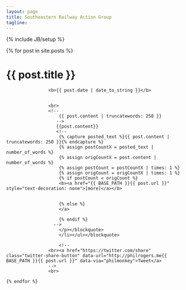 ```yaml
---
layout: page
title: Southeastern Railway Action Group
tagline: 
---
```

{% include JB/setup %}
 
<div class="container" id="indexpage">
	<div class="col-md-9" id="indexpage">
	{% for post in site.posts %}
    <span><a href="{{ BASE_PATH }}{{ post.url }}"  style="text-decoration: none"><h1>{{ post.title }}</h1></a></span>
                    
					<b>{{ post.date | date_to_string }}</b>
					
					
					<br>
                    <!--
						{{ post.content | truncatewords: 250 }}
                       -->
                       {{post.content}}
                       <!--
                        {% capture posted_text %}{{ post.content | truncatewords: 250 }}{% endcapture %}
                        {% assign postCountX = posted_text | number_of_words %}
                        {% assign origCountX = post.content | number_of_words %}
                        {% assign postCount = postCountX | times: 1 %}
                        {% assign origCount = origCountX | times: 1 %}
                        {% if postCount < origCount %}
                        <b><a href="{{ BASE_PATH }}{{ post.url }}"  style="text-decoration: none">[more]</a></b>
                      
                         
                        {% else %}
                        </a>   
                        
                        {% endif %}
                      -->  
                        </p></blockquote>
                        </li></ul></blockquote>
                        
                        <!--
					<br><a href="https://twitter.com/share" class="twitter-share-button" data-url="http://philrogers.me{{ BASE_PATH }}{{ post.url }}" data-via="philmonkey">Tweet</a>
                    -->
                    <br>
                    
	{% endfor %}	

</div>
<div class="col-md-3">
</div>
</div>


        